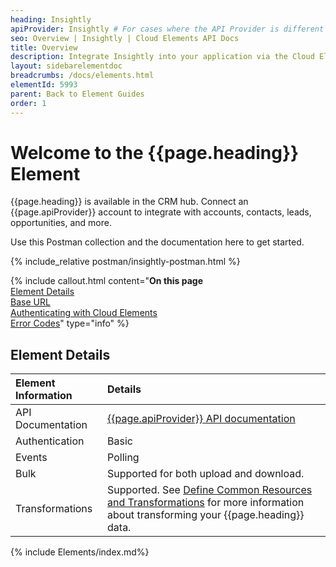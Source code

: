 ```yaml
---
heading: Insightly
apiProvider: Insightly # For cases where the API Provider is different than the element name. e;g;, ServiceNow vs. ServiceNow Oauth
seo: Overview | Insightly | Cloud Elements API Docs
title: Overview
description: Integrate Insightly into your application via the Cloud Elements APIs.
layout: sidebarelementdoc
breadcrumbs: /docs/elements.html
elementId: 5993
parent: Back to Element Guides
order: 1
---
```


# Welcome to the {{page.heading}} Element

{{page.heading}} is available in the CRM hub. Connect an {{page.apiProvider}} account to integrate with accounts, contacts, leads, opportunities, and more.

Use this Postman collection and the documentation here to get started.

<div>
{% include_relative postman/insightly-postman.html %}
</div>

{% include callout.html content="<strong>On this page</strong></br><a href=#element-details>Element Details</a></br><a href=#base-url>Base URL</a></br><a href=#authenticating-with-cloud-elements>Authenticating with Cloud Elements</a></br><a href=#error-codes>Error Codes</a>" type="info" %}

## Element Details

| Element Information | Details     |
| :------------- | :------------- |
| API Documentation | [{{page.apiProvider}} API documentation](https://api.insight.ly/v2.2/Help) |
| Authentication | Basic |
| Events | Polling |
| Bulk | Supported for both upload and download. |
| Transformations | Supported. See [Define Common Resources and Transformations](/docs/guides/common-resources/index.html) for more information about transforming your {{page.heading}} data.|

{% include Elements/index.md%}
